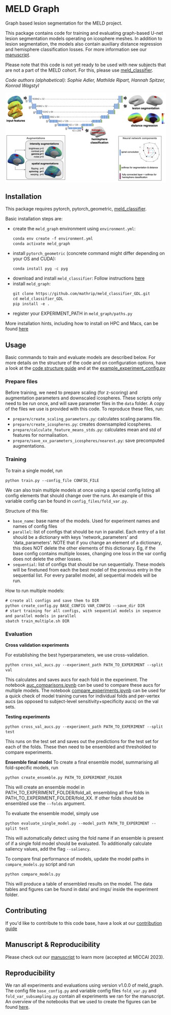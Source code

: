 # MELD Graph
Graph based lesion segmentation for the MELD project.

This package contains code for training and evaluating graph-based U-net lesion segmentation models operating on icosphere meshes. In addition to lesion segmentation, the models also contain auxiliary distance regression and hemisphere classification losses. For more information see our [manuscript](https://arxiv.org/abs/2306.01375).

Please note that this code is not yet ready to be used with new subjects that are not a part of the MELD cohort. For this, please use [meld_classifier](https://github.com/MELDProject/meld_classifier). 

*Code authors (alphabetical): Sophie Adler, Mathilde Ripart, Hannah Spitzer, Konrad Wagstyl*

![overview](overview.png)

## Installation

This package requires pytorch, pytorch_geometric, [meld_classifier](https://github.com/MELDProject/meld_classifier).

Basic installation steps are:
- create the `meld_graph` environment using `environment.yml`: 
    ```
    conda env create -f environment.yml
    conda activate meld_graph
    ```
- install `pytorch_geometric` (concrete command might differ depending on your OS and CUDA):
    ```
    conda install pyg -c pyg
    ```
- download and install `meld_classifier`: Follow instructions [here](https://github.com/MELDProject/meld_classifier)
- install `meld_graph`: 
    ```
    git clone https://github.com/mathrip/meld_classifier_GDL.git
    cd meld_classifier_GDL
    pip install -e .
    ```
- register your EXPERIMENT_PATH in `meld_graph/paths.py`

More installation hints, including how to install on HPC and Macs, can be found [here](install.md)

## Usage
Basic commands to train and evaluate models are described below. For more details on the structure of the code and on configuration options, have a look at the [code structure guide](code_structure.md) and at the [example_experiment_config.py](scripts/config_files/example_experiment_config.py)

### Prepare files
Before training, we need to prepare scaling (for z-scoring) and augmentation parameters and downscaled icospheres.
These scripts only need to be run once, and will save parameter files in the `data` folder. A copy of the files we use is provided with this code. To reproduce these files, run:
- `prepare/create_scaling_parameters.py`: calculates scaling params file.
- `prepare/create_icospheres.py`: creates downsampled icospheres.
- `prepare/calculate_feature_means_stds.py`: calculates mean and std of features for normalisation.
- `prepare/save_xx_parameters_icospheres/nearest.py`: save precomputed augmentations.

### Training
To train a single model, run
```
python train.py --config_file CONFIG_FILE
```

We can also train multiple models at once using a special config listing all config elements that should change over the runs. An example of this variable config can be found in `config_files/fold_var.py`.

Structure of this file:
- `base_name`: base name of the models. Used for experiment names and names of config files
- `parallel`: list of configs that should be run in parallel. Each entry of a list should be a dictionary with keys 'network_parameters' and 'data_parameters'. NOTE that if you change an element of a dictionary, this does NOT delete the other elements of this dictionary. Eg, if the base config contains multiple losses, changing one loss in the var config does not delete the other losses.
- `sequential`: list of configs that should be run sequentially. These models will be finetuned from each the best model of the previous entry in the sequential list. For every parallel model, all sequential models will be run. 

How to run multiple models:
```
# create all configs and save them to DIR
python create_config.py BASE_CONFIG VAR_CONFIG --save_dir DIR
# start training for all configs, with sequential models in sequence and parallel models in parallel
sbatch train_multiple.sh DIR
```

### Evaluation

**Cross validation experiments**

For establishing the best hyperparameters, we use cross-validation. 
```
python cross_val_aucs.py --experiment_path PATH_TO_EXPERIMENT --split val
```
This calculates and saves aucs for each fold in the experiment. 
The notebook [auc_comparisons.ipynb](notebooks/auc_comparisons.ipynb) can be used to compare these aucs for multiple models.
The notebook [compare_experiments.ipynb](notebooks/compare_experiments.ipynb) can be used for a quick check of model training curves for individual folds and per-vertex aucs (as opposed to subject-level sensitivity+specificity aucs) on the val sets.

**Testing experiments**
```
python cross_val_aucs.py --experiment_path PATH_TO_EXPERIMENT --split test
```
This runs on the test set and saves out the predictions for the test set for each of the folds. These then need to be ensembled and thresholded to compare experiments. 

**Ensemble final model**
To create a final ensemble model, summarising all fold-specific models, run
```
python create_ensemble.py PATH_TO_EXPERIMENT_FOLDER
```
This will create an ensemble model in PATH_TO_EXPERIMENT_FOLDER/fold_all, ensembling all five folds in PATH_TO_EXPERIMENT_FOLDER/fold_XX. If other folds should be ensembled use the `--folds` argument.

To evaluate the ensemble model, simply use 
```
python evaluate_single_model.py --model_path PATH_TO_EXPERIMENT --split test
```
This will automatically detect using the fold name if an ensemble is present of if a single fold model should be evaluated. To additionally calculate saliency values, add the flag `--saliency`.

To compare final performance of models, update the model paths in `compare_models.py` script and run 
```
python compare_models.py
```
This will produce a table of ensembled results on the model. The data tables and figures can be found in data/ and imgs/ inside the experiment folder.

## Contributing
If you'd like to contribute to this code base, have a look at our [contribution guide](CONTRIBUTING.md)

## Manuscript & Reproducibility
Please check out our [manuscript](https://arxiv.org/abs/2306.01375) to learn more (accepted at MICCAI 2023). 

## Reproducibility
We ran all experiments and evaluations using version v1.0.0 of meld_graph.
The config file `base_config.py` and variable config files `fold_var.py` and `fold_var_subsampling.py` contain all experiments we ran for the manuscript. 
An overview of the notebooks that we used to create the figures can be found [here](figure_notebooks.md).
